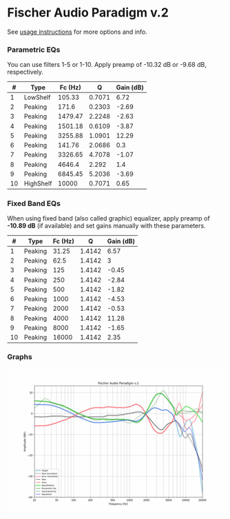 # Fischer Audio Paradigm v.2
See [usage instructions](https://github.com/jaakkopasanen/AutoEq#usage) for more options and info.

### Parametric EQs
You can use filters 1-5 or 1-10. Apply preamp of -10.32 dB or -9.68 dB, respectively.

|   # | Type      |   Fc (Hz) |      Q |   Gain (dB) |
|-----|-----------|-----------|--------|-------------|
|   1 | LowShelf  |    105.33 | 0.7071 |        6.72 |
|   2 | Peaking   |    171.6  | 0.2303 |       -2.69 |
|   3 | Peaking   |   1479.47 | 2.2248 |       -2.63 |
|   4 | Peaking   |   1501.18 | 0.6109 |       -3.87 |
|   5 | Peaking   |   3255.88 | 1.0901 |       12.29 |
|   6 | Peaking   |    141.76 | 2.0686 |        0.3  |
|   7 | Peaking   |   3326.65 | 4.7078 |       -1.07 |
|   8 | Peaking   |   4646.4  | 2.292  |        1.4  |
|   9 | Peaking   |   6845.45 | 5.2036 |       -3.69 |
|  10 | HighShelf |  10000    | 0.7071 |        0.65 |

### Fixed Band EQs
When using fixed band (also called graphic) equalizer, apply preamp of **-10.89 dB** (if available) and set gains manually with these parameters.

|   # | Type    |   Fc (Hz) |      Q |   Gain (dB) |
|-----|---------|-----------|--------|-------------|
|   1 | Peaking |     31.25 | 1.4142 |        6.57 |
|   2 | Peaking |     62.5  | 1.4142 |        3    |
|   3 | Peaking |    125    | 1.4142 |       -0.45 |
|   4 | Peaking |    250    | 1.4142 |       -2.84 |
|   5 | Peaking |    500    | 1.4142 |       -1.82 |
|   6 | Peaking |   1000    | 1.4142 |       -4.53 |
|   7 | Peaking |   2000    | 1.4142 |       -0.53 |
|   8 | Peaking |   4000    | 1.4142 |       11.28 |
|   9 | Peaking |   8000    | 1.4142 |       -1.65 |
|  10 | Peaking |  16000    | 1.4142 |        2.35 |

### Graphs
![](./Fischer%20Audio%20Paradigm%20v.2.png)
